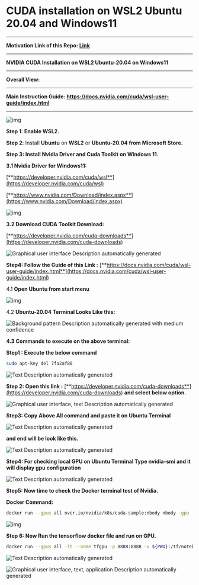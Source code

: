 # CUDA installation on WSL2 Ubuntu 20.04 and Windows11 
---

**Motivation Link of this Repo: [Link](https://2022.ubucon.asia/sessions/cuda-with-wsl2-and-ubuntu-without-docker/)**

---

**NVIDIA CUDA Installation on WSL2 Ubuntu-20.04 on Windows11**

---

**Overall View:**

---

**Main Instruction Guide: https://docs.nvidia.com/cuda/wsl-user-guide/index.html**     

---

![img](https://raw.githubusercontent.com/ashishpatel26/Cuda-installation-on-WSL2-Ubuntu-20.04-and-Windows11/main/Images/clip_image002.jpg)

**Step 1**: **Enable WSL2.**

**Step 2**: Install **Ubuntu** on **WSL2** or **Ubuntu-20.04 from Microsoft Store.**

**Step 3: Install Nvidia Driver and Cuda Toolkit on Windows 11.**

**3.1 Nvidia Driver for Windows11:**

[**https://developer.nvidia.com/cuda/wsl**](https://developer.nvidia.com/cuda/wsl)

[**https://www.nvidia.com/Download/index.aspx**](https://www.nvidia.com/Download/index.aspx)

![img](https://raw.githubusercontent.com/ashishpatel26/Cuda-installation-on-WSL2-Ubuntu-20.04-and-Windows11/main/Images/clip_image004.jpg)                  

**3.2 Download CUDA Toolkit Download:**

[**https://developer.nvidia.com/cuda-downloads**](https://developer.nvidia.com/cuda-downloads)

![Graphical user interface  Description automatically generated](https://raw.githubusercontent.com/ashishpatel26/Cuda-installation-on-WSL2-Ubuntu-20.04-and-Windows11/main/Images/clip_image006.jpg)

**Step4: Follow the Guide of this Link :** [**https://docs.nvidia.com/cuda/wsl-user-guide/index.html**](https://docs.nvidia.com/cuda/wsl-user-guide/index.html)

4.1 **Open Ubuntu from start menu**

![img](https://raw.githubusercontent.com/ashishpatel26/Cuda-installation-on-WSL2-Ubuntu-20.04-and-Windows11/main/Images/clip_image008.jpg)

4.2 **Ubuntu-20.04 Terminal Looks Like this:**

![Background pattern  Description automatically generated with medium confidence](https://raw.githubusercontent.com/ashishpatel26/Cuda-installation-on-WSL2-Ubuntu-20.04-and-Windows11/main/Images/clip_image010.jpg)
 

**4.3 Commands to execute on the above terminal:**

**Step1 : Execute the below command**

```bash
sudo apt-key del 7fa2af80
```



![Text  Description automatically generated](https://raw.githubusercontent.com/ashishpatel26/Cuda-installation-on-WSL2-Ubuntu-20.04-and-Windows11/main/Images/clip_image012.jpg)

**Step 2: Open this link :** [**https://developer.nvidia.com/cuda-downloads**](https://developer.nvidia.com/cuda-downloads) **and select below option.**

![Graphical user interface, text  Description automatically generated](https://raw.githubusercontent.com/ashishpatel26/Cuda-installation-on-WSL2-Ubuntu-20.04-and-Windows11/main/Images/clip_image014.jpg)

 

 

 

**Step3: Copy Above All command and paste it on Ubuntu Terminal**

![Text  Description automatically generated](https://raw.githubusercontent.com/ashishpatel26/Cuda-installation-on-WSL2-Ubuntu-20.04-and-Windows11/main/Images/clip_image016.jpg)

**and end will be look like this.**

![Text  Description automatically generated](https://raw.githubusercontent.com/ashishpatel26/Cuda-installation-on-WSL2-Ubuntu-20.04-and-Windows11/main/Images/clip_image018.jpg)

**Step4: For checking local GPU on Ubuntu Terminal Type nvidia-smi and it will display gpu configuration**

![Text  Description automatically generated](https://raw.githubusercontent.com/ashishpatel26/Cuda-installation-on-WSL2-Ubuntu-20.04-and-Windows11/main/Images/clip_image020.jpg)

**Step5: Now time to check the Docker terminal test of Nvidia.**

**Docker Command:** 

```bash
docker run --gpus all nvcr.io/nvidia/k8s/cuda-sample:nbody nbody -gpu -benchmark
```

 

![img](https://raw.githubusercontent.com/ashishpatel26/Cuda-installation-on-WSL2-Ubuntu-20.04-and-Windows11/main/Images/clip_image022.jpg)

**Step 6: Now Run the tensorflow docker file and run on GPU.**

```bash
docker run --gpus all -it --name tfgpu -p 8888:8888 -v ${PWD}:/tf/notebooks tensorflow/tensorflow:latest-gpu-jupyter
```



![Text  Description automatically generated](https://raw.githubusercontent.com/ashishpatel26/Cuda-installation-on-WSL2-Ubuntu-20.04-and-Windows11/main/Images/clip_image024.jpg)

![Graphical user interface, text, application  Description automatically generated](https://raw.githubusercontent.com/ashishpatel26/Cuda-installation-on-WSL2-Ubuntu-20.04-and-Windows11/main/Images/clip_image026.jpg)

